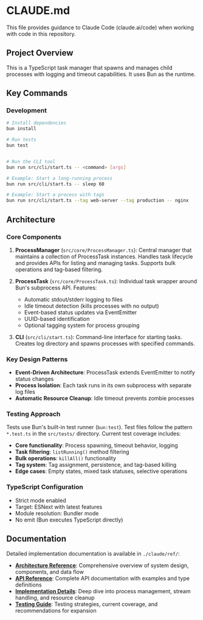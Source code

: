 # CLAUDE.md

This file provides guidance to Claude Code (claude.ai/code) when working with code in this repository.

## Project Overview

This is a TypeScript task manager that spawns and manages child processes with logging and timeout capabilities. It uses Bun as the runtime.

## Key Commands

### Development
```bash
# Install dependencies
bun install

# Run tests
bun test


# Run the CLI tool
bun run src/cli/start.ts -- <command> [args]

# Example: Start a long-running process
bun run src/cli/start.ts -- sleep 60

# Example: Start a process with tags
bun run src/cli/start.ts --tag web-server --tag production -- nginx
```

## Architecture

### Core Components

1. **ProcessManager** (`src/core/ProcessManager.ts`): Central manager that maintains a collection of ProcessTask instances. Handles task lifecycle and provides APIs for listing and managing tasks. Supports bulk operations and tag-based filtering.

2. **ProcessTask** (`src/core/ProcessTask.ts`): Individual task wrapper around Bun's subprocess API. Features:
   - Automatic stdout/stderr logging to files
   - Idle timeout detection (kills processes with no output)
   - Event-based status updates via EventEmitter
   - UUID-based identification
   - Optional tagging system for process grouping

3. **CLI** (`src/cli/start.ts`): Command-line interface for starting tasks. Creates log directory and spawns processes with specified commands.

### Key Design Patterns

- **Event-Driven Architecture**: ProcessTask extends EventEmitter to notify status changes
- **Process Isolation**: Each task runs in its own subprocess with separate log files
- **Automatic Resource Cleanup**: Idle timeout prevents zombie processes

### Testing Approach

Tests use Bun's built-in test runner (`bun:test`). Test files follow the pattern `*.test.ts` in the `src/tests/` directory. Current test coverage includes:

- **Core functionality**: Process spawning, timeout behavior, logging
- **Task filtering**: `listRunning()` method filtering 
- **Bulk operations**: `killAll()` functionality
- **Tag system**: Tag assignment, persistence, and tag-based killing
- **Edge cases**: Empty states, mixed task statuses, selective operations


### TypeScript Configuration

- Strict mode enabled
- Target: ESNext with latest features
- Module resolution: Bundler mode
- No emit (Bun executes TypeScript directly)

## Documentation

Detailed implementation documentation is available in `./claude/ref/`:

- **[Architecture Reference](./claude/ref/architecture.md)**: Comprehensive overview of system design, components, and data flow
- **[API Reference](./claude/ref/api-reference.md)**: Complete API documentation with examples and type definitions  
- **[Implementation Details](./claude/ref/implementation-details.md)**: Deep dive into process management, stream handling, and resource cleanup
- **[Testing Guide](./claude/ref/testing-guide.md)**: Testing strategies, current coverage, and recommendations for expansion